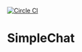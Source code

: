 [![Circle CI](https://img.shields.io/circleci/project/github/lannablue89/SimpleChat.svg?style=flat-square)](https://circleci.com/gh/lannablue89/SimpleChat)


# SimpleChat